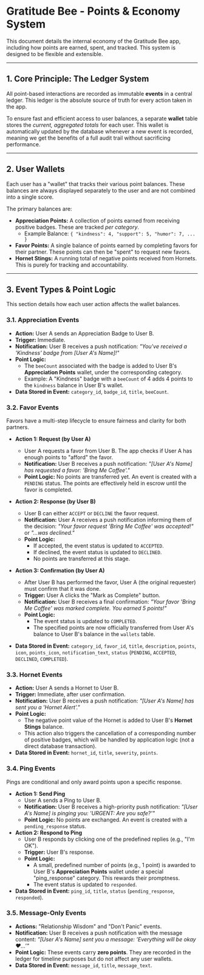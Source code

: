 # Gratitude Bee - Points & Economy System

This document details the internal economy of the Gratitude Bee app, including how points are earned, spent, and tracked. This system is designed to be flexible and extensible.

---

## 1. Core Principle: The Ledger System

All point-based interactions are recorded as immutable **events** in a central ledger. This ledger is the absolute source of truth for every action taken in the app.

To ensure fast and efficient access to user balances, a separate **wallet** table stores the *current, aggregated totals* for each user. This wallet is automatically updated by the database whenever a new event is recorded, meaning we get the benefits of a full audit trail without sacrificing performance.

---

## 2. User Wallets

Each user has a "wallet" that tracks their various point balances. These balances are always displayed separately to the user and are not combined into a single score.

The primary balances are:

*   **Appreciation Points:** A collection of points earned from receiving positive badges. These are tracked *per category*.
    *   Example Balance: `{ "kindness": 4, "support": 5, "humor": 7, ... }`
*   **Favor Points:** A single balance of points earned by completing favors for their partner. These points can then be "spent" to request new favors.
*   **Hornet Stings:** A running total of negative points received from Hornets. This is purely for tracking and accountability.

---

## 3. Event Types & Point Logic

This section details how each user action affects the wallet balances.

### 3.1. Appreciation Events
*   **Action:** User A sends an Appreciation Badge to User B.
*   **Trigger:** Immediate.
*   **Notification:** User B receives a push notification: *"You've received a 'Kindness' badge from [User A's Name]!"*
*   **Point Logic:**
    *   The `beeCount` associated with the badge is added to User B's **Appreciation Points** wallet, under the corresponding category.
    *   Example: A "Kindness" badge with a `beeCount` of 4 adds 4 points to the `kindness` balance in User B's wallet.
*   **Data Stored in Event:** `category_id`, `badge_id`, `title`, `beeCount`.

### 3.2. Favor Events
Favors have a multi-step lifecycle to ensure fairness and clarity for both partners.

*   **Action 1: Request (by User A)**
    *   User A requests a favor from User B. The app checks if User A has enough points to "afford" the favor.
    *   **Notification:** User B receives a push notification: *"[User A's Name] has requested a favor: 'Bring Me Coffee'."*
    *   **Point Logic:** No points are transferred yet. An event is created with a `PENDING` status. The points are effectively held in escrow until the favor is completed.

*   **Action 2: Response (by User B)**
    *   User B can either `ACCEPT` or `DECLINE` the favor request.
    *   **Notification:** User A receives a push notification informing them of the decision: *"Your favor request 'Bring Me Coffee' was accepted!"* or *"...was declined."*
    *   **Point Logic:** 
        *   If accepted, the event status is updated to `ACCEPTED`.
        *   If declined, the event status is updated to `DECLINED`.
        *   No points are transferred at this stage.

*   **Action 3: Confirmation (by User A)**
    *   After User B has performed the favor, User A (the original requester) must confirm that it was done.
    *   **Trigger:** User A clicks the "Mark as Complete" button.
    *   **Notification:** User B receives a final confirmation: *"Your favor 'Bring Me Coffee' was marked complete. You earned 5 points!"*
    *   **Point Logic:**
        *   The event status is updated to `COMPLETED`.
        *   The specified points are now officially transferred from User A's balance to User B's balance in the `wallets` table.
*   **Data Stored in Event:** `category_id`, `favor_id`, `title`, `description`, `points`, `icon`, `points_icon`, `notification_text`, `status` (`PENDING`, `ACCEPTED`, `DECLINED`, `COMPLETED`).

### 3.3. Hornet Events
*   **Action:** User A sends a Hornet to User B.
*   **Trigger:** Immediate, after user confirmation.
*   **Notification:** User B receives a push notification: *"[User A's Name] has sent you a 'Hornet Alert'."*
*   **Point Logic:**
    *   The negative point value of the Hornet is added to User B's **Hornet Stings** balance.
    *   This action also triggers the cancellation of a corresponding number of positive badges, which will be handled by application logic (not a direct database transaction).
*   **Data Stored in Event:** `hornet_id`, `title`, `severity`, `points`.

### 3.4. Ping Events
Pings are conditional and only award points upon a specific response.

*   **Action 1: Send Ping**
    *   User A sends a Ping to User B.
    *   **Notification:** User B receives a high-priority push notification: *"[User A's Name] is pinging you: 'URGENT: Are you safe?'"*
    *   **Point Logic:** No points are exchanged. An event is created with a `pending_response` status.
*   **Action 2: Respond to Ping**
    *   User B responds by clicking one of the predefined replies (e.g., "I'm OK").
    *   **Trigger:** User B's response.
    *   **Point Logic:**
        *   A small, predefined number of points (e.g., 1 point) is awarded to User B's **Appreciation Points** wallet under a special "ping_response" category. This rewards their promptness.
        *   The event status is updated to `responded`.
*   **Data Stored in Event:** `ping_id`, `title`, `status` (`pending_response`, `responded`).

### 3.5. Message-Only Events
*   **Actions:** "Relationship Wisdom" and "Don't Panic" events.
*   **Notification:** User B receives a push notification with the message content: *"[User A's Name] sent you a message: 'Everything will be okay ❤️...'"*
*   **Point Logic:** These events carry **zero points**. They are recorded in the ledger for timeline purposes but do not affect any user wallets.
*   **Data Stored in Event:** `message_id`, `title`, `message_text`. 
